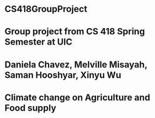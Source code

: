 # CS418GroupProject
# Group project from CS 418 Spring Semester at UIC
# Daniela Chavez, Melville Misayah, Saman Hooshyar, Xinyu Wu
# Climate change on Agriculture and Food supply
